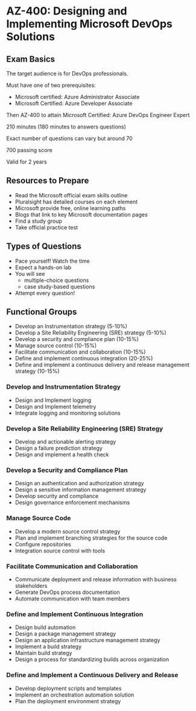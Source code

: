 # AZ-400: Designing and Implementing Microsoft DevOps Solutions

## Exam Basics

The target audience is for DevOps professionals.

Must have one of two prerequisites:
* Microsoft certified: Azure Administrator Associate
* Microsoft Certified: Azure Developer Associate

Then AZ-400 to attain Microsoft Certified: Azure DevOps Engineer Expert

210 minutes (180 minutes to answers questions)

Exact number of questions can vary but around 70

700 passing score

Valid for 2 years

## Resources to Prepare

* Read the Microsoft official exam skills outline
* Pluralsight has detailed courses on each element
* Microsoft provide free, online learning paths
* Blogs that link to key Microsoft documentation pages
* Find a study group
* Take official practice test

## Types of Questions

* Pace yourself! Watch the time
* Expect a hands-on lab
* You will see
  * multiple-choice questions
  * case study-based questions
* Attempt every question!

## Functional Groups

* Develop an Instrumentation strategy (5-10%)
* Develop a Site Reliability Engineering (SRE) strategy (5-10%)
* Develop a security and compliance plan (10-15%)
* Manage source control (10-15%)
* Facilitate communication and collaboration (10-15%)
* Define and implement continuous integration (20-25%)
* Define and implement a continuous delivery and release management strategy (10-15%)

### Develop and Instrumentation Strategy

* Design and Implement logging
* Design and Implement telemetry
* Integrate logging and monitoring solutions

### Develop a Site Reliability Engineering (SRE) Strategy

* Develop and actionable alerting strategy
* Design a failure prediction strategy
* Design and implement a health check

### Develop a Security and Compliance Plan

* Design an authentication and authorization strategy
* Design a sensitive information management strategy
* Develop security and compliance
* Design governance enforcement mechanisms

### Manage Source Code

* Develop a modern source control strategy
* Plan and implement branching strategies for the source code
* Configure repositories
* Integration source control with tools

### Facilitate Communication and Collaboration

* Communicate deployment and release information with business stakeholders
* Generate DevOps process documentation
* Automate communication with team members

### Define and Implement Continuous Integration

* Design build automation
* Design a package management strategy
* Design an application infrastructure management strategy
* Implement a build strategy
* Maintain build strategy
* Design a process for standardizing builds across organization

### Define and Implement a Continuous Delivery and Release

* Develop deployment scripts and templates
* Implement an orchestration automation solution
* Plan the deployment environment strategy

